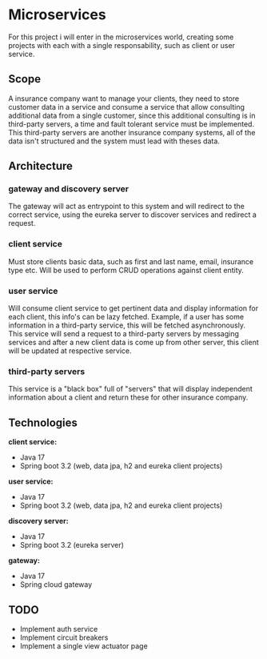 # Microservices
For this project i will enter in the microservices world, creating some projects with each with a single responsability, such as client or user service.

## Scope
A insurance company want to manage your clients, they need to store customer data in a service and consume a service that allow consulting additional data from a single customer, since this additional consulting is in third-party servers, a time and fault tolerant service must be implemented. This third-party servers are another insurance company systems, all of the data isn't structured and the system must lead with theses data.

## Architecture

### gateway and discovery server
The gateway will act as entrypoint to this system and will redirect to the correct service, using the eureka server to discover services and redirect a request.

### client service
Must store clients basic data, such as first and last name, email, insurance type etc. Will be used to perform CRUD operations against client entity.

### user service
Will consume client service to get pertinent data and display information for each client, this info's can be lazy fetched. Example, if a user has some information in a third-party service, this will be fetched asynchronously. This service will send a request to a third-party servers by messaging services and after a new client data is come up from other server, this client will be updated at respective service.

### third-party servers
This service is a "black box" full of "servers" that will display independent information about a client and return these for other insurance company.

## Technologies


**client service:**
- Java 17
- Spring boot 3.2 (web, data jpa, h2 and eureka client projects)

**user service:**
- Java 17
- Spring boot 3.2 (web, data jpa, h2 and eureka client projects)

**discovery server:**
- Java 17
- Spring boot 3.2 (eureka server)

**gateway:**
- Java 17
- Spring cloud gateway

## TODO
 - Implement auth service
 - Implement circuit breakers
 - Implement a single view actuator page

